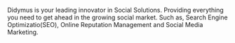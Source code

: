 Didymus is your leading innovator in Social Solutions. Providing everything you need to get ahead in the growing social market. Such as, Search Engine Optimizatio(SEO), Online Reputation Management and Social Media Marketing.

